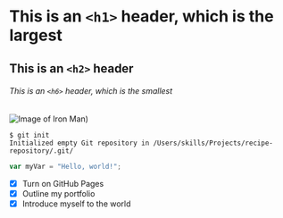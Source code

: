 # This is an `<h1>` header, which is the largest

## This is an `<h2>` header

###### This is an `<h6>` header, which is the smallest


![Image of Iron Man](https://encrypted-tbn0.gstatic.com/images?q=tbn:ANd9GcQd0hFUTNYVRTHAWVf2cefgzqhbA0PrANymvA&s))

```
$ git init
Initialized empty Git repository in /Users/skills/Projects/recipe-repository/.git/
```

``` javascript
var myVar = "Hello, world!";
```

- [x] Turn on GitHub Pages
- [x] Outline my portfolio
- [x] Introduce myself to the world
